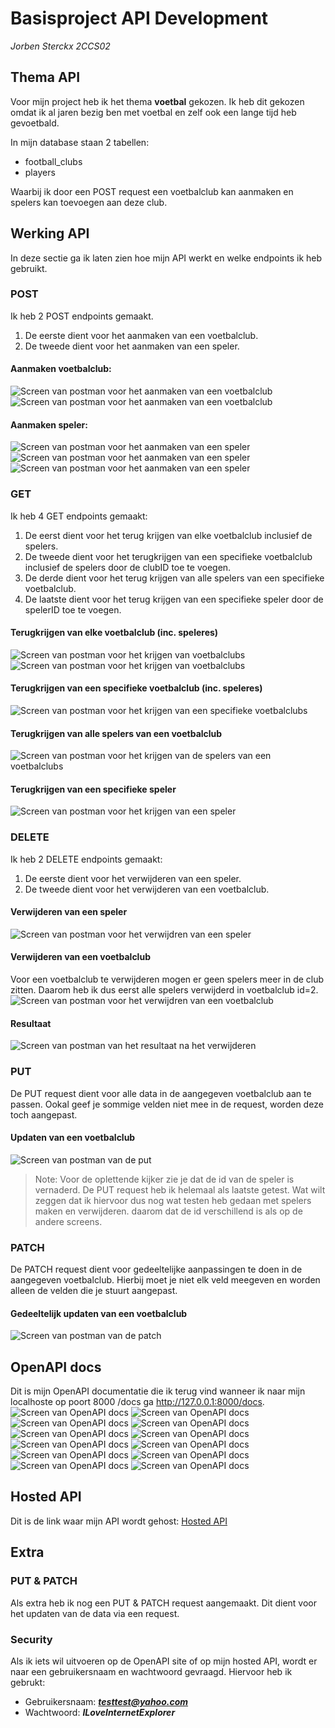 # Basisproject API Development
*Jorben Sterckx 2CCS02*
## Thema API
Voor mijn project heb ik het thema **voetbal** gekozen. 
Ik heb dit gekozen omdat ik al jaren bezig ben met voetbal en zelf ook een lange tijd heb gevoetbald.

In mijn database staan 2 tabellen:
- football_clubs
- players

Waarbij ik door een POST request een voetbalclub kan aanmaken en spelers kan toevoegen aan deze club.

## Werking API
In deze sectie ga ik laten zien hoe mijn API werkt en welke endpoints ik heb gebruikt.

### POST
Ik heb 2 POST endpoints gemaakt.
1. De eerste dient voor het aanmaken van een voetbalclub.
2. De tweede dient voor het aanmaken van een speler.
#### Aanmaken voetbalclub:
![Screen van postman voor het aanmaken van een voetbalclub](/screens/aanmaken_voetbalclub.png)
![Screen van postman voor het aanmaken van een voetbalclub](/screens/aanmaken_voetbalclub2.png)

#### Aanmaken speler:
![Screen van postman voor het aanmaken van een speler](/screens/aanmaken_speler.png)
![Screen van postman voor het aanmaken van een speler](/screens/aanmaken_speler2.png)
![Screen van postman voor het aanmaken van een speler](/screens/aanmaken_speler3.png)

### GET
Ik heb 4 GET endpoints gemaakt:
1. De eerst dient voor het terug krijgen van elke voetbalclub inclusief de spelers.
2. De tweede dient voor het terugkrijgen van een specifieke voetbalclub inclusief de spelers door de clubID toe te voegen.
3. De derde dient voor het terug krijgen van alle spelers van een specifieke voetbalclub.
4. De laatste dient voor het terug krijgen van een specifieke speler door de spelerID toe te voegen.
#### Terugkrijgen van elke voetbalclub (inc. speleres)
![Screen van postman voor het krijgen van voetbalclubs](/screens/krijgen_clubs1.png)
![Screen van postman voor het krijgen van voetbalclubs](/screens/krijgen_clubs2.png)

#### Terugkrijgen van een specifieke voetbalclub (inc. speleres)
![Screen van postman voor het krijgen van een specifieke voetbalclubs](/screens/krijgen_specifieke_club.png)

#### Terugkrijgen van alle spelers van een voetbalclub
![Screen van postman voor het krijgen van de spelers van een voetbalclubs](/screens/krijgen_spelers_van_club.png)

#### Terugkrijgen van een specifieke speler
![Screen van postman voor het krijgen van een speler](/screens/krijgen_speler.png)

### DELETE
Ik heb 2 DELETE endpoints gemaakt:
1. De eerste dient voor het verwijderen van een speler.
2. De tweede dient voor het verwijderen van een voetbalclub.
#### Verwijderen van een speler
![Screen van postman voor het verwijdren van een speler](/screens/delete_player.png)

#### Verwijderen van een voetbalclub
Voor een voetbalclub te verwijderen mogen er geen spelers meer in de club zitten.
Daarom heb ik dus eerst alle spelers verwijderd in voetbalclub id=2.
![Screen van postman voor het verwijdren van een voetbalclub](/screens/delete_club.png)

#### Resultaat
![Screen van postman van het resultaat na het verwijderen](/screens/result.png)

### PUT
De PUT request dient voor alle data in de aangegeven voetbalclub aan te passen.
Ookal geef je sommige velden niet mee in de request, worden deze toch aangepast.
#### Updaten van een voetbalclub
![Screen van postman van de put](/screens/put_van_club.png)
> Note: Voor de oplettende kijker zie je dat de id van de speler is vernaderd.
> De PUT request heb ik helemaal als laatste getest. Wat wilt zeggen dat ik hiervoor dus nog wat
> testen heb gedaan met spelers maken en verwijderen. daarom dat de id verschillend is als op
> de andere screens.

### PATCH
De PATCH request dient voor gedeeltelijke aanpassingen te doen in de aangegeven voetbalclub.
Hierbij moet je niet elk veld meegeven en worden alleen de velden die je stuurt aangepast.
#### Gedeeltelijk updaten van een voetbalclub
![Screen van postman van de patch](/screens/patch_van_club.png)

## OpenAPI docs
Dit is mijn OpenAPI documentatie die ik terug vind wanneer ik naar mijn localhoste op poort 8000 /docs ga http://127.0.0.1:8000/docs.
![Screen van OpenAPI docs](/screens/docs1.png)
![Screen van OpenAPI docs](/screens/post1.png)
![Screen van OpenAPI docs](/screens/post2.png)
![Screen van OpenAPI docs](/screens/get1.png)
![Screen van OpenAPI docs](/screens/get2.png)
![Screen van OpenAPI docs](/screens/get3.png)
![Screen van OpenAPI docs](/screens/get4.png)
![Screen van OpenAPI docs](/screens/delete1.png)
![Screen van OpenAPI docs](/screens/delete2.png)
![Screen van OpenAPI docs](/screens/put.png)
![Screen van OpenAPI docs](/screens/patch.png)
![Screen van OpenAPI docs](/screens/schemas.png)

## Hosted API
Dit is de link waar mijn API wordt gehost: [Hosted API](https://project-service-jorbensterckx.cloud.okteto.net)

## Extra
### PUT & PATCH
Als extra heb ik nog een PUT & PATCH request aangemaakt.
Dit dient voor het updaten van de data via een request.

### Security
Als ik iets wil uitvoeren op de OpenAPI site of op mijn hosted API,
wordt er naar een gebruikersnaam en wachtwoord gevraagd. Hiervoor heb ik gebrukt:
- Gebruikersnaam: ***testtest@yahoo.com***
- Wachtwoord: ***ILoveInternetExplorer***